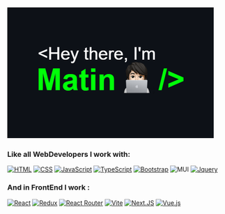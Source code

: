 ### [![Matin](https://github.com/MatinDehghanian/MatinDehghanian/raw/main/header.png)](https://github.com/MatinDehghanian)
<!-- ![corona-runner](https://user-images.githubusercontent.com/69871290/124500350-d87fee00-ddd4-11eb-910e-fa8ee941d8c0.gif) -->


### Like all WebDevelopers I work with:
[![HTML](https://img.shields.io/badge/-HTML-%232c3e50?style=for-the-badge&logo=html5)](https://html.com)
[![CSS](https://img.shields.io/badge/CSS3-1572B6?style=for-the-badge&logo=css3&logoColor=white)](https://www.w3.org)
[![JavaScript](https://img.shields.io/badge/JavaScript-323330?style=for-the-badge&logo=javascript&logoColor=F7DF1E)](https://www.javascript.com)
[![TypeScript ](https://img.shields.io/badge/TypeScript-007ACC?style=for-the-badge&logo=typescript&logoColor=white)](https://www.typescriptlang.org/)
[![Bootstrap](https://img.shields.io/badge/Bootstrap-563D7C?style=for-the-badge&logo=bootstrap&logoColor=white)](https://getbootstrap.com)
![MUI](https://img.shields.io/badge/MUI-%230081CB.svg?style=for-the-badge&logo=mui&logoColor=white)
[![Jquery](https://img.shields.io/badge/jQuery-0769AD?style=for-the-badge&logo=jquery&logoColor=white)](https://jquery.com)
 
### And in FrontEnd I work :
[![React](https://img.shields.io/badge/React-20232A?style=for-the-badge&logo=react&logoColor=61DAFB)](https://reactjs.org)
[![Redux](https://img.shields.io/badge/Redux-593D88?style=for-the-badge&logo=redux&logoColor=white)](https://redux.js.org/)
[![React Router](https://img.shields.io/badge/React_Router-CA4245?style=for-the-badge&logo=react-router&logoColor=white)](https://reactrouter.com/)
[![Vite](https://img.shields.io/badge/Vite-B73BFE?style=for-the-badge&logo=vite&logoColor=FFD62E)](https://vitejs.dev/)
[![Next.JS](https://img.shields.io/badge/next.js-000000?style=for-the-badge&logo=nextdotjs&logoColor=white)](https://nextjs.org/)
[![Vue.js](https://img.shields.io/badge/Vue.js-35495E?style=for-the-badge&logo=vue.js&logoColor=4FC08D)](https://vuejs.org)

